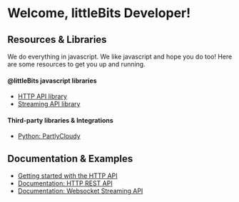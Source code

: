 # Welcome, littleBits Developer!


## Resources & Libraries

We do everything in javascript. We like javascript and hope you do too! Here are
some resources to get you up and running.


#### @littleBits javascript libraries

* [HTTP API library](https://github.com/littlebits/cloud-client-api-http)
* [Streaming API library](https://github.com/littlebits/cloud-client-api-stream)


#### Third-party libraries & Integrations

* [Python: PartlyCloudy](https://github.com/technoboy10/partly-cloudy)


## Documentation & Examples

* [Getting started with the HTTP API](https://github.com/littlebits/cloud-api-lessons)
* [Documentation: HTTP REST API](/api-http)
* [Documentation: Websocket Streaming API](/api-stream)

